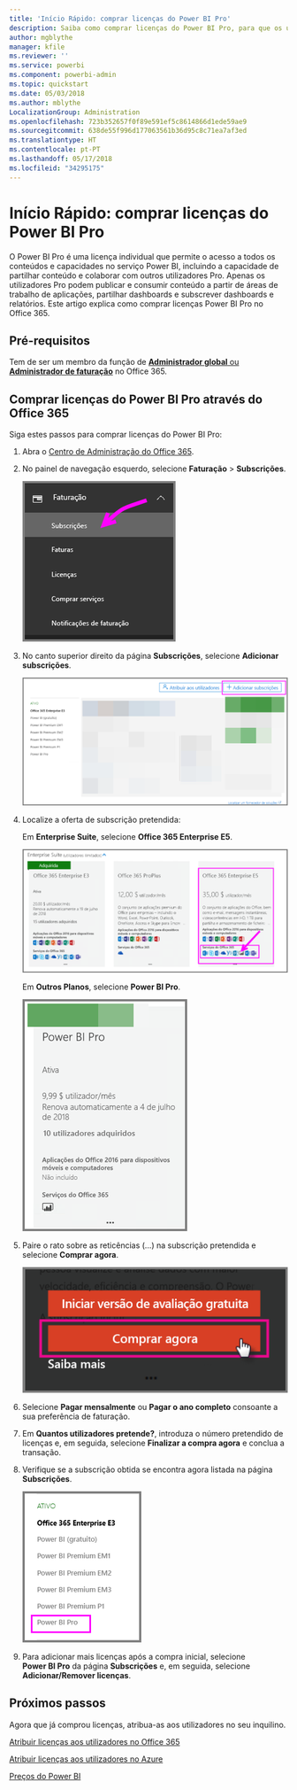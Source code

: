 ```yaml
---
title: 'Início Rápido: comprar licenças do Power BI Pro'
description: Saiba como comprar licenças do Power BI Pro, para que os utilizadores possam aceder a todos os conteúdos e capacidades no serviço Power BI.
author: mgblythe
manager: kfile
ms.reviewer: ''
ms.service: powerbi
ms.component: powerbi-admin
ms.topic: quickstart
ms.date: 05/03/2018
ms.author: mblythe
LocalizationGroup: Administration
ms.openlocfilehash: 723b352657f0f89e591ef5c8614866d1ede59ae9
ms.sourcegitcommit: 638de55f996d177063561b36d95c8c71ea7af3ed
ms.translationtype: HT
ms.contentlocale: pt-PT
ms.lasthandoff: 05/17/2018
ms.locfileid: "34295175"
---
```

# <a name="quickstart-purchase-power-bi-pro-licenses"></a>Início Rápido: comprar licenças do Power BI Pro

O Power BI Pro é uma licença individual que permite o acesso a todos os conteúdos e capacidades no serviço Power BI, incluindo a capacidade de partilhar conteúdo e colaborar com outros utilizadores Pro. Apenas os utilizadores Pro podem publicar e consumir conteúdo a partir de áreas de trabalho de aplicações, partilhar dashboards e subscrever dashboards e relatórios. Este artigo explica como comprar licenças Power BI Pro no Office 365.


## <a name="prerequisites"></a>Pré-requisitos

Tem de ser um membro da função de [**Administrador global** ou **Administrador de faturação**](https://support.office.com/article/about-office-365-admin-roles-da585eea-f576-4f55-a1e0-87090b6aaa9d?ui=en-US&rs=en-US&ad=US) no Office 365. 


## <a name="purchase-power-bi-pro-licenses-through-office-365"></a>Comprar licenças do Power BI Pro através do Office 365

Siga estes passos para comprar licenças do Power BI Pro:

1. Abra o [Centro de Administração do Office 365](https://portal.office.com/adminportal/home#/homepage).

2. No painel de navegação esquerdo, selecione **Faturação** > **Subscrições**.

    ![Painel de navegação](media/service-admin-purchasing-power-bi-pro/service-purchasing-power-bi-pro/service-purchasing-power-bi-pro-01.png)

3. No canto superior direito da página **Subscrições**, selecione **Adicionar subscrições**.

    ![Subscrição](media/service-admin-purchasing-power-bi-pro/service-purchasing-power-bi-pro/service-purchasing-power-bi-pro-02.png)

4. Localize a oferta de subscrição pretendida:

    Em **Enterprise Suite**, selecione **Office 365 Enterprise E5**.

    ![Subscrição do Office E5](media/service-admin-purchasing-power-bi-pro/service-purchasing-power-bi-pro/service-purchasing-power-bi-pro-03.png)

    Em **Outros Planos**, selecione **Power BI Pro**.

    ![Subscrição do Power BI](media/service-admin-purchasing-power-bi-pro/service-purchasing-power-bi-pro/service-purchasing-power-bi-pro-04.png)

5. Paire o rato sobre as reticências (…) na subscrição pretendida e selecione **Comprar agora**.

    ![Comprar Agora](media/service-admin-purchasing-power-bi-pro/service-purchasing-power-bi-pro/service-purchasing-power-bi-pro-05.png)

6. Selecione **Pagar mensalmente** ou **Pagar o ano completo** consoante a sua preferência de faturação.

7. Em **Quantos utilizadores pretende?**, introduza o número pretendido de licenças e, em seguida, selecione **Finalizar a compra agora** e conclua a transação.

8. Verifique se a subscrição obtida se encontra agora listada na página **Subscrições**.

   ![Subscrição adquirida](media/service-admin-purchasing-power-bi-pro/service-purchasing-power-bi-pro/service-purchasing-power-bi-pro-06.png)

9. Para adicionar mais licenças após a compra inicial, selecione **Power BI Pro** da página **Subscrições** e, em seguida, selecione **Adicionar/Remover licenças**.


## <a name="next-steps"></a>Próximos passos

Agora que já comprou licenças, atribua-as aos utilizadores no seu inquilino.

[Atribuir licenças aos utilizadores no Office 365](service-admin-assigning-power-bi-pro-licenses.md)

[Atribuir licenças aos utilizadores no Azure](service-admin-assigning-power-bi-pro-licenses-azure.md)

[Preços do Power BI](https://powerbi.microsoft.com/en-us/pricing/)
